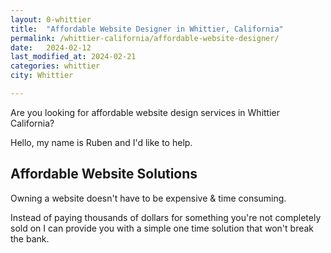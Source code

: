 ```yaml
---
layout: 0-whittier
title:  "Affordable Website Designer in Whittier, California"
permalink: /whittier-california/affordable-website-designer/
date:   2024-02-12
last_modified_at: 2024-02-21
categories: whittier
city: Whittier

---
```


Are you looking for affordable website design services in Whittier California?

Hello, my name is Ruben and I'd like to help.

## Affordable Website Solutions

Owning a website doesn't have to be expensive & time consuming. 

Instead of paying thousands of dollars for something you're not completely sold on I can provide you with 
a simple one time solution that won't break the bank.